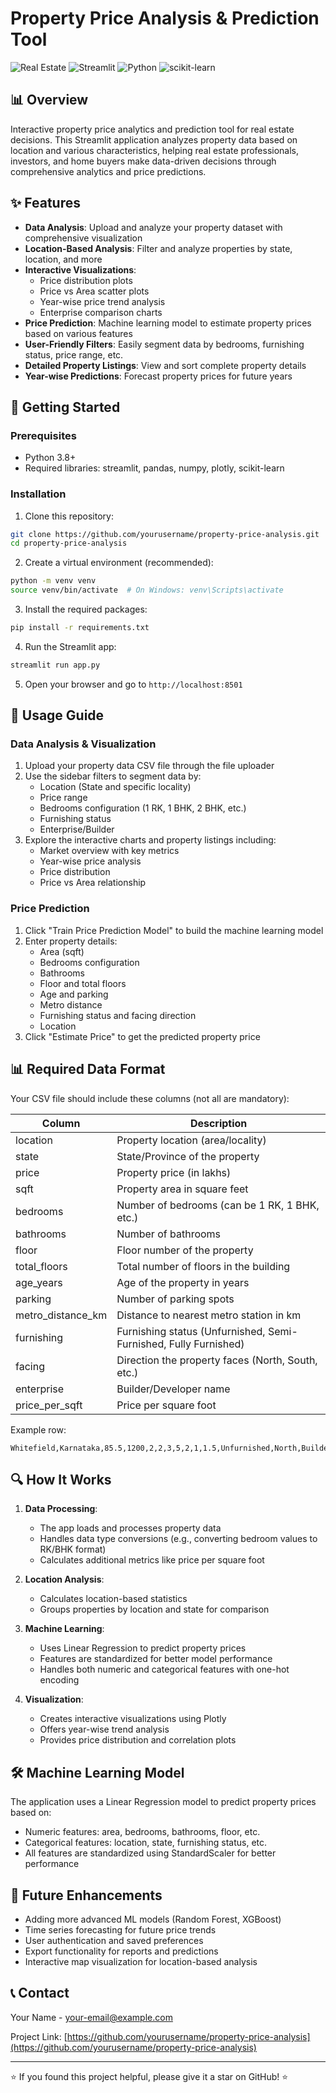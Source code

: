 # Property Price Analysis & Prediction Tool

![Real Estate](https://img.shields.io/badge/ML-Real%20Estate-brightgreen)
![Streamlit](https://img.shields.io/badge/Streamlit-1.15+-red)
![Python](https://img.shields.io/badge/Python-3.8+-blue)
![scikit-learn](https://img.shields.io/badge/scikit--learn-1.0+-orange)

## 📊 Overview

Interactive property price analytics and prediction tool for real estate decisions. This Streamlit application analyzes property data based on location and various characteristics, helping real estate professionals, investors, and home buyers make data-driven decisions through comprehensive analytics and price predictions.

## ✨ Features

- **Data Analysis**: Upload and analyze your property dataset with comprehensive visualization
- **Location-Based Analysis**: Filter and analyze properties by state, location, and more
- **Interactive Visualizations**: 
  - Price distribution plots
  - Price vs Area scatter plots
  - Year-wise price trend analysis
  - Enterprise comparison charts
- **Price Prediction**: Machine learning model to estimate property prices based on various features
- **User-Friendly Filters**: Easily segment data by bedrooms, furnishing status, price range, etc.
- **Detailed Property Listings**: View and sort complete property details
- **Year-wise Predictions**: Forecast property prices for future years

## 🚀 Getting Started

### Prerequisites

- Python 3.8+
- Required libraries: streamlit, pandas, numpy, plotly, scikit-learn

### Installation

1. Clone this repository:
```bash
git clone https://github.com/yourusername/property-price-analysis.git
cd property-price-analysis
```

2. Create a virtual environment (recommended):
```bash
python -m venv venv
source venv/bin/activate  # On Windows: venv\Scripts\activate
```

3. Install the required packages:
```bash
pip install -r requirements.txt
```

4. Run the Streamlit app:
```bash
streamlit run app.py
```

5. Open your browser and go to `http://localhost:8501`

## 📝 Usage Guide

### Data Analysis & Visualization

1. Upload your property data CSV file through the file uploader
2. Use the sidebar filters to segment data by:
   - Location (State and specific locality)
   - Price range
   - Bedrooms configuration (1 RK, 1 BHK, 2 BHK, etc.)
   - Furnishing status
   - Enterprise/Builder
3. Explore the interactive charts and property listings including:
   - Market overview with key metrics
   - Year-wise price analysis
   - Price distribution
   - Price vs Area relationship

### Price Prediction

1. Click "Train Price Prediction Model" to build the machine learning model
2. Enter property details:
   - Area (sqft)
   - Bedrooms configuration
   - Bathrooms
   - Floor and total floors
   - Age and parking
   - Metro distance
   - Furnishing status and facing direction
   - Location
3. Click "Estimate Price" to get the predicted property price

## 📊 Required Data Format

Your CSV file should include these columns (not all are mandatory):

| Column | Description |
|--------|-------------|
| location | Property location (area/locality) |
| state | State/Province of the property |
| price | Property price (in lakhs) |
| sqft | Property area in square feet |
| bedrooms | Number of bedrooms (can be 1 RK, 1 BHK, etc.) |
| bathrooms | Number of bathrooms |
| floor | Floor number of the property |
| total_floors | Total number of floors in the building |
| age_years | Age of the property in years |
| parking | Number of parking spots |
| metro_distance_km | Distance to nearest metro station in km |
| furnishing | Furnishing status (Unfurnished, Semi-Furnished, Fully Furnished) |
| facing | Direction the property faces (North, South, etc.) |
| enterprise | Builder/Developer name |
| price_per_sqft | Price per square foot |

Example row:
```
Whitefield,Karnataka,85.5,1200,2,2,3,5,2,1,1.5,Unfurnished,North,BuilderA,7125
```

## 🔍 How It Works

1. **Data Processing**: 
   - The app loads and processes property data
   - Handles data type conversions (e.g., converting bedroom values to RK/BHK format)
   - Calculates additional metrics like price per square foot

2. **Location Analysis**: 
   - Calculates location-based statistics
   - Groups properties by location and state for comparison

3. **Machine Learning**: 
   - Uses Linear Regression to predict property prices
   - Features are standardized for better model performance
   - Handles both numeric and categorical features with one-hot encoding

4. **Visualization**: 
   - Creates interactive visualizations using Plotly
   - Offers year-wise trend analysis
   - Provides price distribution and correlation plots

## 🛠️ Machine Learning Model

The application uses a Linear Regression model to predict property prices based on:
- Numeric features: area, bedrooms, bathrooms, floor, etc.
- Categorical features: location, state, furnishing status, etc.
- All features are standardized using StandardScaler for better performance

## 🔮 Future Enhancements

- Adding more advanced ML models (Random Forest, XGBoost)
- Time series forecasting for future price trends
- User authentication and saved preferences
- Export functionality for reports and predictions
- Interactive map visualization for location-based analysis

## 📞 Contact

Your Name - [your-email@example.com](mailto:your-email@example.com)

Project Link: [https://github.com/yourusername/property-price-analysis](https://github.com/yourusername/property-price-analysis)

---

⭐️ If you found this project helpful, please give it a star on GitHub! ⭐️
